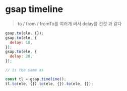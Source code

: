 # gsap timeline

> to / from / fromTo를 여러개 써서 delay를 건것 과 같다

```js
gsap.to(ele, {});
gsap.to(ele, {
  delay: 10,
});
gsap.to(ele, {
  delay: 20,
});

// is the same as

const tl = gsap.timeline();
tl.to(ele, {}).to(ele, {}).to(ele, {});
```
